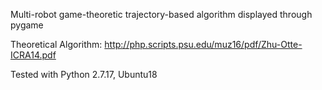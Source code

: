 Multi-robot game-theoretic trajectory-based algorithm displayed through pygame

Theoretical Algorithm:
http://php.scripts.psu.edu/muz16/pdf/Zhu-Otte-ICRA14.pdf

Tested with Python 2.7.17, Ubuntu18
